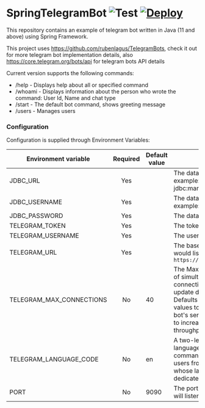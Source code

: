 # SpringTelegramBot ![Test](https://github.com/UnAfraid/SpringTelegramBot/workflows/Test/badge.svg) [![Deploy](https://www.herokucdn.com/deploy/button.svg)](https://heroku.com/deploy?template=https://github.com/UnAfraid/SpringTelegramBot)

This repository contains an example of telegram bot written in Java (11 and above) using Spring Framework.

This project uses https://github.com/rubenlagus/TelegramBots, check it out for more telegram bot implementation details, also https://core.telegram.org/bots/api for telegram bots API details

Current version supports the following commands:
* /help - Displays help about all or specified command
* /whoami - Displays information about the person who wrote the command: User Id, Name and chat type
* /start - The default bot command, shows greeting message
* /users - Manages users


### Configuration
Configuration is supplied through Environment Variables:

| Environment variable 	    | Required 	| Default value 	| Description                                                                    	                                                                                                                                                    |
|---------------------------|:--------:	|---------------	|--------------------------------------------------------------------------------	                                                                                                                                                    |
| JDBC_URL             	    |    Yes   	|               	| The database url in jdbc format example: jdbc:mariadb://localhost/my_bot       	                                                                                                                                                    |
| JDBC_USERNAME        	    |    Yes   	|               	| The database username example: my_bot                                          	                                                                                                                                                    |
| JDBC_PASSWORD        	    |    Yes   	|               	| The database password                                                          	                                                                                                                                                    |
| TELEGRAM_TOKEN       	    |    Yes   	|               	| The token from [@BotFather](https://t.me/BotFather)                              	                                                                                                                                                    |
| TELEGRAM_USERNAME    	    |    Yes   	|               	| The username from [@BotFather](https://t.me/BotFather)                                                                                                                                                                                |
| TELEGRAM_URL         	    |    Yes   	|               	| The base url on which your bot would listen example: `https://mybot.example.com` 	                                                                                                                                                    |
| TELEGRAM_MAX_CONNECTIONS  |    No   	| 40            	| The Maximum allowed number of simultaneous HTTPS connections to the webhook for update delivery, 1-100. Defaults to 40. Use lower values to limit the load on your bot's server, and higher values to increase your bot's throughput 	|
| TELEGRAM_LANGUAGE_CODE    |    No   	| en            	| A two-letter ISO 639-1 language code. If empty, commands will be applied to all users from the given scope, for whose language there are no dedicated commands                                                                        |
| PORT                 	    |    No    	| 9090          	| The port on which web server will listen for incoming requests                 	                                                                                                                                                    |
